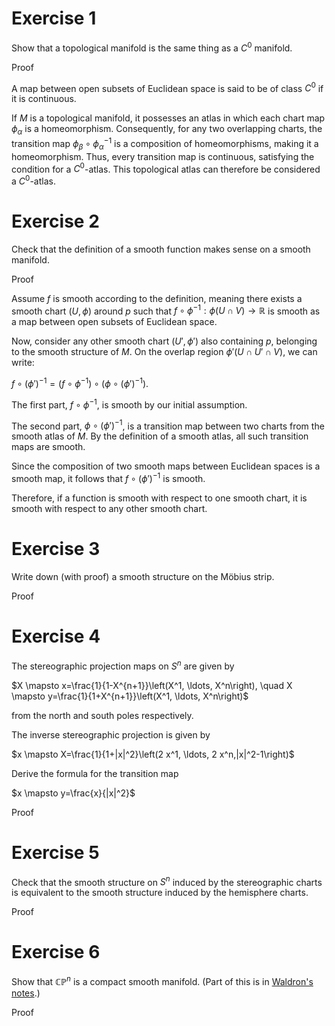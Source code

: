 # Exercise 1
Show that a topological manifold is the same thing as a $C^0$ manifold.

Proof

A map between open subsets of Euclidean space is said to be of class $C^0$ if it is continuous.

If $M$ is a topological manifold, it possesses an atlas in which each chart map $\phi_\alpha$ is a homeomorphism. Consequently, for any two overlapping charts, the transition map $\phi_\beta \circ \phi_\alpha^{-1}$ is a composition of homeomorphisms, making it a homeomorphism. Thus, every transition map is continuous, satisfying the condition for a $C^0$-atlas. This topological atlas can therefore be considered a $C^0$-atlas.

# Exercise 2
Check that the definition of a smooth function makes sense on a smooth manifold.

Proof

Assume $f$ is smooth according to the definition, meaning there exists a smooth chart $(U, \phi)$ around $p$ such that $f \circ \phi^{-1}: \phi(U \cap V) \to \mathbb{R}$ is smooth as a map between open subsets of Euclidean space.

Now, consider any other smooth chart $(U', \phi')$ also containing $p$, belonging to the smooth structure of $M$.
On the overlap region $\phi'(U \cap U' \cap V)$, we can write:

$f \circ (\phi')^{-1} = (f \circ \phi^{-1}) \circ (\phi \circ (\phi')^{-1})$.

The first part, $f \circ \phi^{-1}$, is smooth by our initial assumption.

The second part, $\phi \circ (\phi')^{-1}$, is a transition map between two charts from the smooth atlas of $M$. By the definition of a smooth atlas, all such transition maps are smooth.

Since the composition of two smooth maps between Euclidean spaces is a smooth map, it follows that $f \circ (\phi')^{-1}$ is smooth.

Therefore, if a function is smooth with respect to one smooth chart, it is smooth with respect to any other smooth chart.

# Exercise 3
Write down (with proof) a smooth structure on the Möbius strip.

Proof

# Exercise 4
The stereographic projection maps on $S^n$ are given by

$X \mapsto x=\frac{1}{1-X^{n+1}}\left(X^1, \ldots, X^n\right), \quad X \mapsto y=\frac{1}{1+X^{n+1}}\left(X^1, \ldots, X^n\right)$

from the north and south poles respectively.

The inverse stereographic projection is given by

$x \mapsto X=\frac{1}{1+|x|^2}\left(2 x^1, \ldots, 2 x^n,|x|^2-1\right)$

Derive the formula for the transition map

$x \mapsto y=\frac{x}{|x|^2}$

Proof

# Exercise 5
Check that the smooth structure on $S^n$ induced by the stereographic charts is equivalent to the smooth structure induced by the hemisphere charts.

Proof

# Exercise 6
Show that $\mathbb{CP}^n$ is a compact smooth manifold. (Part of this is in [Waldron's notes](https://people.math.wisc.edu/~awaldron3/Notes/761%20notes%20final.pdf).)

Proof
